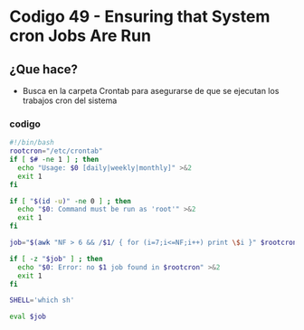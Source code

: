 # Codigo 49 - Ensuring that System cron Jobs Are Run
## ¿Que hace?
- Busca en la carpeta Crontab para asegurarse de que se ejecutan los trabajos cron del sistema

### codigo
```bash
#!/bin/bash
rootcron="/etc/crontab"   
if [ $# -ne 1 ] ; then
  echo "Usage: $0 [daily|weekly|monthly]" >&2
  exit 1
fi

if [ "$(id -u)" -ne 0 ] ; then
  echo "$0: Command must be run as 'root'" >&2
  exit 1
fi

job="$(awk "NF > 6 && /$1/ { for (i=7;i<=NF;i++) print \$i }" $rootcron)"

if [ -z "$job" ] ; then   
  echo "$0: Error: no $1 job found in $rootcron" >&2
  exit 1
fi

SHELL='which sh'          

eval $job       

```